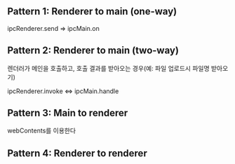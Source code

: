 ## **Pattern 1: Renderer to main (one-way)**

ipcRenderer.send ⇒ ipcMain.on

## **Pattern 2: Renderer to main (two-way)**

렌더러가 메인을 호출하고, 호출 결과를 받아오는 경우(예: 파일 업로드시 파일명 받아오기)

ipcRenderer.invoke ⇔ ipcMain.handle

## **Pattern 3: Main to renderer**

webContents를 이용한다

## **Pattern 4: Renderer to renderer**